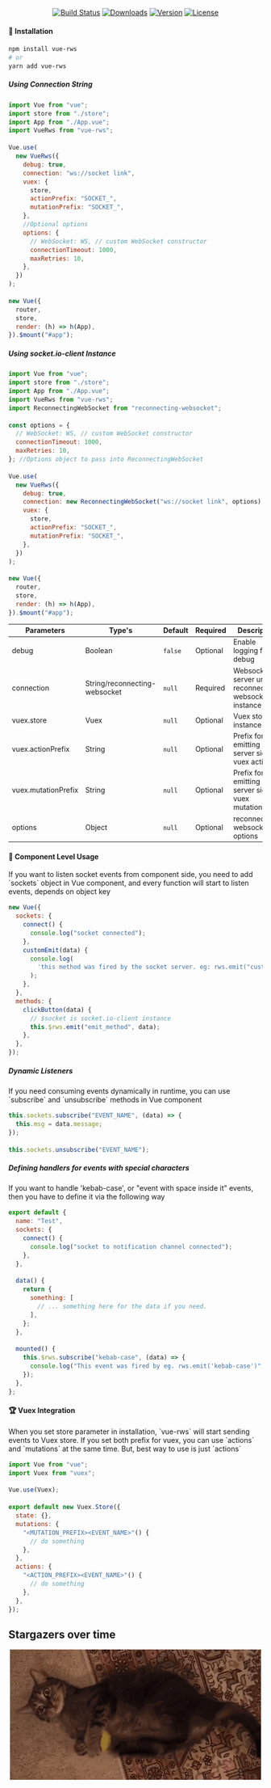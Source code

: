 <p align="center">
<a href="https://circleci.com/gh/csjiabin/vue-rws/tree/main"><img src="https://img.shields.io/circleci/project/github/csjiabin/vue-rws/main.svg?sanitize=true" alt="Build Status"></a>
<!-- <a href="https://codecov.io/github/csjiabin/vue-rws?branch=main"><img src="https://img.shields.io/codecov/c/github/csjiabin/vue-rws/main.svg?sanitize=true" alt="Coverage Status"></a> -->
<a href="https://npmcharts.com/compare/vue-rws?minimal=true"><img src="https://img.shields.io/npm/dm/vue-rws.svg?sanitize=true" alt="Downloads"></a>
<a href="https://www.npmjs.com/package/vue-rws"><img src="https://img.shields.io/npm/v/vue-rws.svg?sanitize=true" alt="Version"></a>
<a href="https://www.npmjs.com/package/vue-rws"><img src="https://img.shields.io/npm/l/vue-rws.svg?sanitize=true" alt="License"></a>

</p>

#### 🚀 Installation

```bash
npm install vue-rws
# or
yarn add vue-rws
```

##### Using Connection String

```javascript
import Vue from "vue";
import store from "./store";
import App from "./App.vue";
import VueRws from "vue-rws";

Vue.use(
  new VueRws({
    debug: true,
    connection: "ws://socket link",
    vuex: {
      store,
      actionPrefix: "SOCKET_",
      mutationPrefix: "SOCKET_",
    },
    //Optional options
    options: {
      // WebSocket: WS, // custom WebSocket constructor
      connectionTimeout: 1000,
      maxRetries: 10,
    },
  })
);

new Vue({
  router,
  store,
  render: (h) => h(App),
}).$mount("#app");
```

##### Using socket.io-client Instance

```javascript
import Vue from "vue";
import store from "./store";
import App from "./App.vue";
import VueRws from "vue-rws";
import ReconnectingWebSocket from "reconnecting-websocket";

const options = {
  // WebSocket: WS, // custom WebSocket constructor
  connectionTimeout: 1000,
  maxRetries: 10,
}; //Options object to pass into ReconnectingWebSocket

Vue.use(
  new VueRws({
    debug: true,
    connection: new ReconnectingWebSocket("ws://socket link", options), //options object is Optional
    vuex: {
      store,
      actionPrefix: "SOCKET_",
      mutationPrefix: "SOCKET_",
    },
  })
);

new Vue({
  router,
  store,
  render: (h) => h(App),
}).$mount("#app");
```

| **Parameters**      | **Type's**                    | **Default** | **Required** | **Description**                                         |
| ------------------- | ----------------------------- | ----------- | ------------ | ------------------------------------------------------- |
| debug               | Boolean                       | `false`     | Optional     | Enable logging for debug                                |
| connection          | String/reconnecting-websocket | `null`      | Required     | Websocket server url or reconnecting-websocket instance |
| vuex.store          | Vuex                          | `null`      | Optional     | Vuex store instance                                     |
| vuex.actionPrefix   | String                        | `null`      | Optional     | Prefix for emitting server side vuex actions            |
| vuex.mutationPrefix | String                        | `null`      | Optional     | Prefix for emitting server side vuex mutations          |
| options             | Object                        | `null`      | Optional     | reconnecting-websocket options                          |

#### 🌈 Component Level Usage

<p>If you want to listen socket events from component side, you need to add `sockets` object in Vue component, and every function will start to listen events, depends on object key</p>

```javascript
new Vue({
  sockets: {
    connect() {
      console.log("socket connected");
    },
    customEmit(data) {
      console.log(
        'this method was fired by the socket server. eg: rws.emit("customEmit", data)'
      );
    },
  },
  methods: {
    clickButton(data) {
      // $socket is socket.io-client instance
      this.$rws.emit("emit_method", data);
    },
  },
});
```

##### Dynamic Listeners

<p>If you need consuming events dynamically in runtime, you can use `subscribe` and `unsubscribe` methods in Vue component</p>

```javascript
this.sockets.subscribe("EVENT_NAME", (data) => {
  this.msg = data.message;
});

this.sockets.unsubscribe("EVENT_NAME");
```

##### Defining handlers for events with special characters

<p>If you want to handle 'kebab-case', or "event with space inside it" events, then you have to define it via the following way</p>

```javascript
export default {
  name: "Test",
  sockets: {
    connect() {
      console.log("socket to notification channel connected");
    },
  },

  data() {
    return {
      something: [
        // ... something here for the data if you need.
      ],
    };
  },

  mounted() {
    this.$rws.subscribe("kebab-case", (data) => {
      console.log("This event was fired by eg. rws.emit('kebab-case')", data);
    });
  },
};
```

#### 🏆 Vuex Integration

<p>When you set store parameter in installation, `vue-rws` will start sending events to Vuex store. If you set both prefix for vuex, you can use `actions` and `mutations` at the same time. But, best way to use is just `actions`</p>

```javascript
import Vue from "vue";
import Vuex from "vuex";

Vue.use(Vuex);

export default new Vuex.Store({
  state: {},
  mutations: {
    "<MUTATION_PREFIX><EVENT_NAME>"() {
      // do something
    },
  },
  actions: {
    "<ACTION_PREFIX><EVENT_NAME>"() {
      // do something
    },
  },
});
```

## Stargazers over time

<!-- [![Stargazers over time](https://starcharts.herokuapp.com/MetinSeylan/Vue-Socket.io.svg)](https://starcharts.herokuapp.com/MetinSeylan/Vue-Socket.io) -->

<p align="center">
    <a href="https://github.com/csjiabin/vue-rws" target="_blank">
    <img src="./assets/cat.gif">
    </a>
</p>
